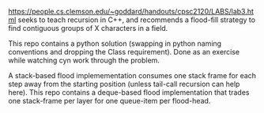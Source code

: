 https://people.cs.clemson.edu/~goddard/handouts/cpsc2120/LABS/lab3.html seeks to teach recursion in C++, and recommends a flood-fill strategy to find contiguous groups of X characters in a field.

This repo contains a python solution (swapping in python naming conventions and dropping the Class requirement). Done as an exercise while watching cyn work through the problem.

A stack-based flood implemementation consumes one stack frame for each step away from the starting position (unless tail-call recursion can help here).
This repo contains a deque-based flood implementation that trades one stack-frame per layer for one queue-item per flood-head.
